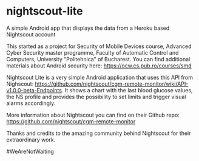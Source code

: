 # nightscout-lite
A simple Android app that displays the data from a Heroku based Nightscout account

This started as a project for Security of Mobile Devices course, Advanced Cyber Security master programme, Faculty of Automatic Control and Computers, University "Politehnica" of Bucharest. You can find additional materials about Android security here: https://ocw.cs.pub.ro/courses/smd

Nightscout Lite is a very simple Android application that uses this API from Nighscout: https://github.com/nightscout/cgm-remote-monitor/wiki/API-v1.0.0-beta-Endpoints. It shows a chart with the last blood glucose values, the NS profile and provides the possibility to set limits and trigger visual alarms accordingly.

More information about Nightscout you can find on their Github repo: https://github.com/nightscout/cgm-remote-monitor

Thanks and credits to the amazing community behind Nightscout for their extraordinary work. 

#WeAreNotWaiting
